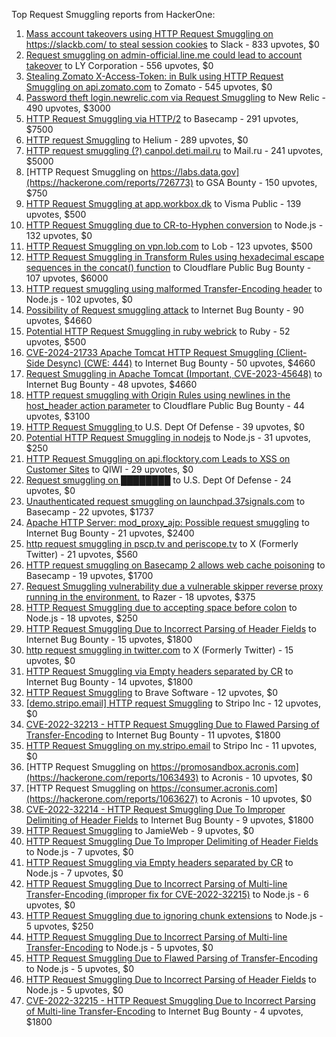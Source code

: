 Top Request Smuggling reports from HackerOne:

1. [Mass account takeovers using HTTP Request Smuggling on https://slackb.com/ to steal session cookies](https://hackerone.com/reports/737140) to Slack - 833 upvotes, $0
2. [Request smuggling on admin-official.line.me could lead to account takeover](https://hackerone.com/reports/740037) to LY Corporation - 556 upvotes, $0
3. [Stealing Zomato X-Access-Token: in Bulk using HTTP Request Smuggling on api.zomato.com](https://hackerone.com/reports/771666) to Zomato - 545 upvotes, $0
4. [Password theft login.newrelic.com via Request Smuggling](https://hackerone.com/reports/498052) to New Relic - 490 upvotes, $3000
5. [HTTP Request Smuggling via HTTP/2](https://hackerone.com/reports/1211724) to Basecamp - 291 upvotes, $7500
6. [HTTP request Smuggling](https://hackerone.com/reports/867952) to Helium - 289 upvotes, $0
7. [HTTP request smuggling (?) canpol.deti.mail.ru](https://hackerone.com/reports/957881) to Mail.ru - 241 upvotes, $5000
8. [HTTP Request Smuggling on https://labs.data.gov](https://hackerone.com/reports/726773) to GSA Bounty - 150 upvotes, $750
9. [HTTP Request Smuggling at app.workbox.dk](https://hackerone.com/reports/919988) to Visma Public - 139 upvotes, $500
10. [HTTP Request Smuggling due to CR-to-Hyphen conversion](https://hackerone.com/reports/922597) to Node.js - 132 upvotes, $0
11. [HTTP Request Smuggling on vpn.lob.com](https://hackerone.com/reports/694604) to Lob - 123 upvotes, $500
12. [HTTP Request Smuggling in Transform Rules using hexadecimal escape sequences in the concat() function](https://hackerone.com/reports/1478633) to Cloudflare Public Bug Bounty - 107 upvotes, $6000
13. [HTTP request smuggling using malformed Transfer-Encoding header](https://hackerone.com/reports/735748) to Node.js - 102 upvotes, $0
14. [Possibility of Request smuggling attack](https://hackerone.com/reports/2280391) to Internet Bug Bounty - 90 upvotes, $4660
15. [Potential HTTP Request Smuggling in ruby webrick](https://hackerone.com/reports/965267) to Ruby - 52 upvotes, $500
16. [CVE-2024-21733 Apache Tomcat HTTP Request Smuggling (Client- Side Desync) (CWE: 444)](https://hackerone.com/reports/2327341) to Internet Bug Bounty - 50 upvotes, $4660
17. [Request Smuggling in Apache Tomcat (Important, CVE-2023-45648)](https://hackerone.com/reports/2299692) to Internet Bug Bounty - 48 upvotes, $4660
18. [HTTP request smuggling with Origin Rules using newlines in the host_header action parameter](https://hackerone.com/reports/1575912) to Cloudflare Public Bug Bounty - 44 upvotes, $3100
19. [HTTP Request Smuggling ](https://hackerone.com/reports/1120982) to U.S. Dept Of Defense - 39 upvotes, $0
20. [Potential HTTP Request Smuggling in nodejs](https://hackerone.com/reports/1002188) to Node.js - 31 upvotes, $250
21. [HTTP Request Smuggling on api.flocktory.com Leads to XSS on Customer Sites](https://hackerone.com/reports/955170) to QIWI - 29 upvotes, $0
22. [Request smuggling on ████████](https://hackerone.com/reports/526880) to U.S. Dept Of Defense - 24 upvotes, $0
23. [Unauthenticated request smuggling on launchpad.37signals.com](https://hackerone.com/reports/867577) to Basecamp - 22 upvotes, $1737
24. [Apache HTTP Server: mod_proxy_ajp: Possible request smuggling](https://hackerone.com/reports/1594627) to Internet Bug Bounty - 21 upvotes, $2400
25. [http request smuggling in pscp.tv and periscope.tv](https://hackerone.com/reports/713285) to X (Formerly Twitter) - 21 upvotes, $560
26. [HTTP request smuggling on Basecamp 2 allows web cache poisoning](https://hackerone.com/reports/919175) to Basecamp - 19 upvotes, $1700
27. [Request Smuggling vulnerability due a vulnerable skipper reverse proxy running in the environment.](https://hackerone.com/reports/711679) to Razer - 18 upvotes, $375
28. [HTTP Request Smuggling due to accepting space before colon](https://hackerone.com/reports/1238709) to Node.js - 18 upvotes, $250
29. [HTTP Request Smuggling Due to Incorrect Parsing of Header Fields](https://hackerone.com/reports/1888760) to Internet Bug Bounty - 15 upvotes, $1800
30. [http request smuggling in  twitter.com](https://hackerone.com/reports/715996) to X (Formerly Twitter) - 15 upvotes, $0
31. [HTTP Request Smuggling via Empty headers separated by CR](https://hackerone.com/reports/2032842) to Internet Bug Bounty - 14 upvotes, $1800
32. [HTTP Request Smuggling](https://hackerone.com/reports/866382) to Brave Software - 12 upvotes, $0
33. [[demo.stripo.email] HTTP request Smuggling](https://hackerone.com/reports/1631228) to Stripo Inc - 12 upvotes, $0
34. [ CVE-2022-32213 - HTTP Request Smuggling Due to Flawed Parsing of Transfer-Encoding](https://hackerone.com/reports/1630668) to Internet Bug Bounty - 11 upvotes, $1800
35. [HTTP Request Smuggling on my.stripo.email](https://hackerone.com/reports/777651) to Stripo Inc - 11 upvotes, $0
36. [HTTP Request Smuggling on https://promosandbox.acronis.com](https://hackerone.com/reports/1063493) to Acronis - 10 upvotes, $0
37. [HTTP Request Smuggling on https://consumer.acronis.com](https://hackerone.com/reports/1063627) to Acronis - 10 upvotes, $0
38. [CVE-2022-32214 - HTTP Request Smuggling Due To Improper Delimiting of Header Fields](https://hackerone.com/reports/1630669) to Internet Bug Bounty - 9 upvotes, $1800
39. [HTTP Request Smuggling](https://hackerone.com/reports/643225) to JamieWeb - 9 upvotes, $0
40. [HTTP Request Smuggling Due To Improper Delimiting of Header Fields](https://hackerone.com/reports/1524692) to Node.js - 7 upvotes, $0
41. [HTTP Request Smuggling via Empty headers separated by CR](https://hackerone.com/reports/2001873) to Node.js - 7 upvotes, $0
42. [HTTP Request Smuggling Due to Incorrect Parsing of Multi-line Transfer-Encoding (improper fix for CVE-2022-32215)](https://hackerone.com/reports/1665156) to Node.js - 6 upvotes, $0
43. [HTTP Request Smuggling due to ignoring chunk extensions](https://hackerone.com/reports/1238099) to Node.js - 5 upvotes, $250
44. [HTTP Request Smuggling Due to Incorrect Parsing of Multi-line Transfer-Encoding](https://hackerone.com/reports/1501679) to Node.js - 5 upvotes, $0
45. [HTTP Request Smuggling Due to Flawed Parsing of Transfer-Encoding ](https://hackerone.com/reports/1524555) to Node.js - 5 upvotes, $0
46. [HTTP Request Smuggling Due to Incorrect Parsing of Header Fields](https://hackerone.com/reports/1675191) to Node.js - 5 upvotes, $0
47. [ CVE-2022-32215 - HTTP Request Smuggling Due to Incorrect Parsing of Multi-line Transfer-Encoding](https://hackerone.com/reports/1630667) to Internet Bug Bounty - 4 upvotes, $1800
